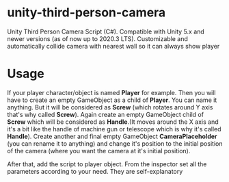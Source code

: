 # unity-third-person-camera
Unity Third Person Camera Script (C#). Compatible with Unity 5.x and newer versions (as of now up to 2020.3 LTS). Customizable and automatically collide camera with nearest wall so it can always show player

# Usage
If your player character/object is named **Player** for example. Then you will have to create an empty GameObject as a child of **Player**. You can name it anything. But it will be considered as **Screw** (which rotates around Y axis that's why called **Screw**). Again create an empty GameObject child of **Screw** which will be considered as **Handle**.(It moves around the X axis and it's a bit like the handle of machine gun or telescope which is why it's called **Handle**). Create another and final empty GameObject **CameraPlaceholder** (you can rename it to anything) and change it's position to the initial position of the camera (where you want the camera at it's initial position).

After that, add the script to player object. From the inspector set all the parameters according to your need. They are self-explanatory
